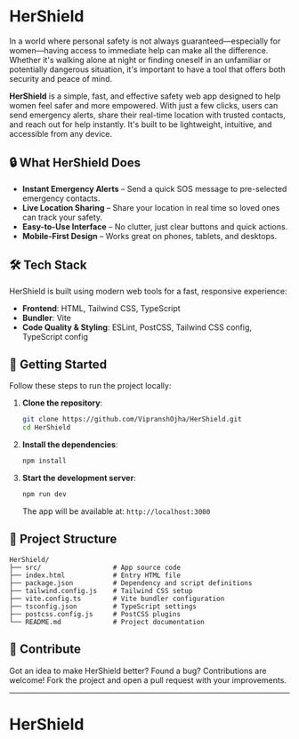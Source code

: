 # HerShield

In a world where personal safety is not always guaranteed—especially for women—having access to immediate help can make all the difference. Whether it's walking alone at night or finding oneself in an unfamiliar or potentially dangerous situation, it's important to have a tool that offers both security and peace of mind.

**HerShield** is a simple, fast, and effective safety web app designed to help women feel safer and more empowered. With just a few clicks, users can send emergency alerts, share their real-time location with trusted contacts, and reach out for help instantly. It's built to be lightweight, intuitive, and accessible from any device.

## 🔒 What HerShield Does

- **Instant Emergency Alerts** – Send a quick SOS message to pre-selected emergency contacts.
- **Live Location Sharing** – Share your location in real time so loved ones can track your safety.
- **Easy-to-Use Interface** – No clutter, just clear buttons and quick actions.
- **Mobile-First Design** – Works great on phones, tablets, and desktops.

## 🛠️ Tech Stack

HerShield is built using modern web tools for a fast, responsive experience:

- **Frontend**: HTML, Tailwind CSS, TypeScript
- **Bundler**: Vite
- **Code Quality & Styling**: ESLint, PostCSS, Tailwind CSS config, TypeScript config

## 🚀 Getting Started

Follow these steps to run the project locally:

1. **Clone the repository**:
   ```bash
   git clone https://github.com/VipranshOjha/HerShield.git
   cd HerShield
   ```

2. **Install the dependencies**:
   ```bash
   npm install
   ```

3. **Start the development server**:
   ```bash
   npm run dev
   ```

   The app will be available at: `http://localhost:3000`

## 📁 Project Structure

```
HerShield/
├── src/                  # App source code
├── index.html            # Entry HTML file
├── package.json          # Dependency and script definitions
├── tailwind.config.js    # Tailwind CSS setup
├── vite.config.ts        # Vite bundler configuration
├── tsconfig.json         # TypeScript settings
├── postcss.config.js     # PostCSS plugins
└── README.md             # Project documentation
```

## 🤝 Contribute

Got an idea to make HerShield better? Found a bug? Contributions are welcome! Fork the project and open a pull request with your improvements.

---
# HerShield
